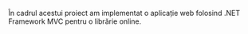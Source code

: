 În cadrul acestui proiect am implementat o aplicație web folosind .NET Framework MVC pentru o librărie online.
